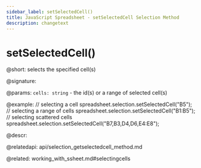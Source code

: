 ```yaml
---
sidebar_label: setSelectedCell() 
title: JavaScript Spreadsheet - setSelectedCell Selection Method
description: changetext
---
```


# setSelectedCell()

@short: selects the specified cell(s)

@signature:

@params:
`cells: string` - the id(s) or a range of selected cell(s)

@example:
// selecting a cell
spreadsheet.selection.setSelectedCell("B5");
// selecting a range of cells
spreadsheet.selection.setSelectedCell("B1:B5");
// selecting scattered cells
spreadsheet.selection.setSelectedCell("B7,B3,D4,D6,E4:E8");

@descr:

@relatedapi:
api/selection_getselectedcell_method.md

@related:
working_with_ssheet.md#selectingcells
